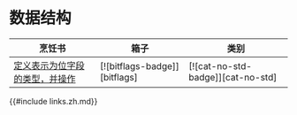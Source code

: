 # 数据结构

| 烹饪书                                        | 箱子                          | 类别                              |
| --------------------------------------------- | ----------------------------- | --------------------------------- |
| [定义表示为位字段的类型，并操作][ex-bitflags] | [![bitflags-badge]][bitflags] | [![cat-no-std-badge]][cat-no-std] |

[ex-bitflags]: data_structures/bitfield.zh.html#define-and-operate-on-a-type-represented-as-a-bitfield

{{#include links.zh.md}}
